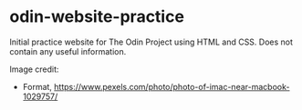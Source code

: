# odin-website-practice
Initial practice website for The Odin Project using HTML and CSS. Does not contain any useful information.

Image credit:
- Format, https://www.pexels.com/photo/photo-of-imac-near-macbook-1029757/